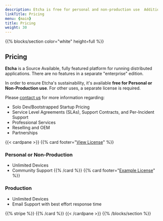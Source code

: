 ```yaml
---
description: Etcha is free for personal and non-production use  Additional licensing options and support are available.
linkTitle: Pricing
menu: {main}
title: Pricing
weight: 30
---
```


{{% blocks/section color="white" height=full %}}
## Pricing

**Etcha** is a Source Available, fully featured platform for running distributed applications.  There are no features in a separate "enterprise" edition.

In order to ensure Etcha's sustainability, it's available **free for Personal or Non-Production use**.  For other uses, a separate license is required.

Please [contact us](mailto:info@candid.dev?subject=Etcha%20Pricing) for more information regarding:
- Solo Dev/Bootstrapped Startup Pricing
- Service Level Agreements (SLAs), Support Contracts, and Per-Incident Support
- Professional Services
- Reselling and OEM
- Partnerships

{{< cardpane >}}
{{% card footer="[View License](https://github.com/candiddev/etcha/tree/main/LICENSE.md)" %}}
### Personal or Non-Production

- Unlimited Devices
- Community Support
{{% /card %}}
{{% card footer="[Example License](https://docs.google.com/document/d/e/2PACX-1vQ5geUQtfTk4jriMuRozLzUeEjhuasaqNk_MhP31LrQOINeNO1DYSKHVMoxPbDWrMadGvcelaUBXn00/pub)" %}}
### Production

- Unlimited Devices
- Email Support with best effort response time

{{% stripe %}}
{{% /card %}}
{{< /cardpane >}}
{{% /blocks/section %}}
